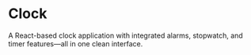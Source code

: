 # Clock
A React-based clock application with integrated alarms, stopwatch, and timer features—all in one clean interface.

